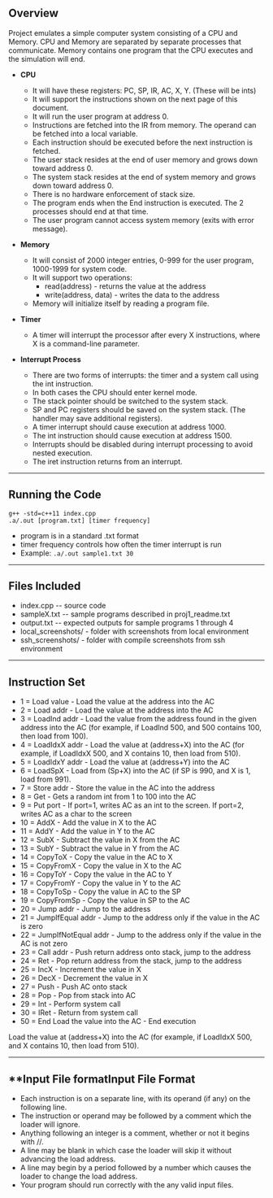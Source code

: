 ## **Overview**

Project emulates a simple computer system consisting of a CPU and Memory.
CPU and Memory are separated by separate processes that communicate.
Memory contains one program that the CPU executes and the simulation will end.

* **CPU**

  * It will have these registers: PC, SP, IR, AC, X, Y. (These will be ints)
  * It will support the instructions shown on the next page of this document.
  * It will run the user program at address 0.
  * Instructions are fetched into the IR from memory. The operand can be fetched into a local variable.
  * Each instruction should be executed before the next instruction is fetched.
  * The user stack resides at the end of user memory and grows down toward address 0.
  * The system stack resides at the end of system memory and grows down toward address 0.
  * There is no hardware enforcement of stack size.
  * The program ends when the End instruction is executed. The 2 processes should end at that time.
  * The user program cannot access system memory (exits with error message).

* **Memory**

  * It will consist of 2000 integer entries, 0-999 for the user program, 1000-1999 for system code.
  * It will support two operations:
    * read(address) - returns the value at the address
    * write(address, data) - writes the data to the address
  * Memory will initialize itself by reading a program file.

* **Timer**

  * A timer will interrupt the processor after every X instructions, where X is a command-line parameter.

* **Interrupt Process**
  * There are two forms of interrupts: the timer and a system call using the int instruction.
  * In both cases the CPU should enter kernel mode.
  * The stack pointer should be switched to the system stack.
  * SP and PC registers should be saved on the system stack. (The handler may save additional registers).
  * A timer interrupt should cause execution at address 1000.
  * The int instruction should cause execution at address 1500.
  * Interrupts should be disabled during interrupt processing to avoid nested execution.
  * The iret instruction returns from an interrupt.

---

## **Running the Code**

```
g++ -std=c++11 index.cpp
.a/.out [program.txt] [timer frequency]
```

* program is in a standard .txt format
* timer frequency controls how often the timer interrupt is run
* Example: `.a/.out sample1.txt 30`

---

## **Files Included**

* index.cpp -- source code
* sampleX.txt -- sample programs described in proj1_readme.txt
* output.txt -- expected outputs for sample programs 1 through 4
* local_screenshots/ - folder with screenshots from local environment
* ssh_screenshots/ - folder with compile screenshots from ssh environment

---

## **Instruction Set**

* 1 = Load value - Load the value at the address into the AC
* 2 = Load addr - Load the value at the address into the AC
* 3 = LoadInd addr - Load the value from the address found in the given address into the AC (for example, if LoadInd 500, and 500 contains 100, then load from 100).
* 4 = LoadIdxX addr - Load the value at (address+X) into the AC (for example, if LoadIdxX 500, and X contains 10, then load from 510).
* 5 = LoadIdxY addr - Load the value at (address+Y) into the AC
* 6 = LoadSpX - Load from (Sp+X) into the AC (if SP is 990, and X is 1, load from 991).
* 7 = Store addr - Store the value in the AC into the address
* 8 = Get - Gets a random int from 1 to 100 into the AC
* 9 = Put port - If port=1, writes AC as an int to the screen. If port=2, writes AC as a char to the screen
* 10 = AddX - Add the value in X to the AC
* 11 = AddY - Add the value in Y to the AC
* 12 = SubX - Subtract the value in X from the AC
* 13 = SubY - Subtract the value in Y from the AC
* 14 = CopyToX - Copy the value in the AC to X
* 15 = CopyFromX - Copy the value in X to the AC
* 16 = CopyToY - Copy the value in the AC to Y
* 17 = CopyFromY - Copy the value in Y to the AC
* 18 = CopyToSp - Copy the value in AC to the SP
* 19 = CopyFromSp - Copy the value in SP to the AC
* 20 = Jump addr - Jump to the address
* 21 = JumpIfEqual addr - Jump to the address only if the value in the AC is zero
* 22 = JumpIfNotEqual addr - Jump to the address only if the value in the AC is not zero
* 23 = Call addr - Push return address onto stack, jump to the address
* 24 = Ret - Pop return address from the stack, jump to the address
* 25 = IncX - Increment the value in X
* 26 = DecX - Decrement the value in X
* 27 = Push - Push AC onto stack
* 28 = Pop - Pop from stack into AC
* 29 = Int - Perform system call
* 30 = IRet - Return from system call
* 50 = End Load the value into the AC - End execution

Load the value at (address+X) into the AC
(for example, if LoadIdxX 500, and X contains 10, then load from 510).

---

## \*\*Input File formatInput File Format

* Each instruction is on a separate line, with its operand (if any) on the following line.
* The instruction or operand may be followed by a comment which the loader will ignore.
* Anything following an integer is a comment, whether or not it begins with //.
* A line may be blank in which case the loader will skip it without advancing the load address.
* A line may begin by a period followed by a number which causes the loader to change the load address.
* Your program should run correctly with the any valid input files.

